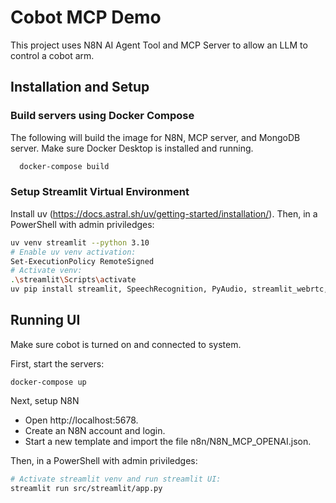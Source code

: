 
# Cobot MCP Demo

This project uses N8N AI Agent Tool and MCP Server to allow an LLM to control a cobot arm.




## Installation and Setup

### Build servers using Docker Compose
The following will build the image for N8N, MCP server, and MongoDB server.
Make sure Docker Desktop is installed and running.
```bash
  docker-compose build
```

### Setup Streamlit Virtual Environment
Install uv (https://docs.astral.sh/uv/getting-started/installation/). Then, in a PowerShell with admin priviledges:
```bash
uv venv streamlit --python 3.10
# Enable uv venv activation:
Set-ExecutionPolicy RemoteSigned
# Activate venv:
.\streamlit\Scripts\activate
uv pip install streamlit, SpeechRecognition, PyAudio, streamlit_webrtc, opencv-python, pyttsx3, pymongo
```
## Running UI
Make sure cobot is turned on and connected to system.

First, start the servers:
```
docker-compose up
```

Next, setup N8N
- Open http://localhost:5678. 
- Create an N8N account and login. 
- Start a new template and import the file n8n/N8N_MCP_OPENAI.json.

Then, in a PowerShell with admin priviledges:
```bash
# Activate streamlit venv and run streamlit UI:
streamlit run src/streamlit/app.py
```
